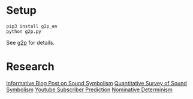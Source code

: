 # Setup
```
pip3 install g2p_en
python g2p.py
```
See [g2p](https://github.com/Kyubyong/g2p) for details.
# Research
[Informative Blog Post on Sound Symbolism](https://www.nickkolenda.com/brand-names/)
[Quantitative Survey of Sound Symbolism](https://www.aclweb.org/anthology/P19-1171.pdf)
[Youtube Subscriber Prediction](https://www.kaggle.com/adepvenugopal/youtube-subscriber-prediction-using-ml)
[Nominative Determinism](https://en.wikipedia.org/wiki/Nominative_determinism)
